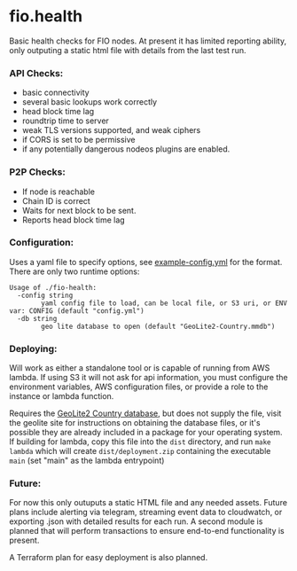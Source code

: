 # fio.health

Basic health checks for FIO nodes. At present it has limited reporting ability, only outputing a static html file
with details from the last test run.

### API Checks:

 - basic connectivity
 - several basic lookups work correctly
 - head block time lag
 - roundtrip time to server
 - weak TLS versions supported, and weak ciphers
 - if CORS is set to be permissive
 - if any potentially dangerous nodeos plugins are enabled.

### P2P Checks:

 - If node is reachable
 - Chain ID is correct
 - Waits for next block to be sent.
 - Reports head block time lag

### Configuration:

Uses a yaml file to specify options, see [example-config.yml](./example-config.yml) for the format.
There are only two runtime options:

```
Usage of ./fio-health:
  -config string
    	yaml config file to load, can be local file, or S3 uri, or ENV var: CONFIG (default "config.yml")
  -db string
    	geo lite database to open (default "GeoLite2-Country.mmdb")
```

### Deploying:

Will work as either a standalone tool or is capable of running from AWS lambda. If using S3 it will not ask for api
information, you must configure the environment variables, AWS configuration files, or provide a role to the instance
or lambda function.

Requires the [GeoLite2 Country database](https://www.maxmind.com/), but does not supply the file, visit the geolite site
for instructions on obtaining the database files, or it's possible they are already included in a package for your
operating system. If building for lambda, copy this file into the `dist` directory, and run `make lambda` which will
create `dist/deployment.zip` containing the executable `main` (set "main" as the lambda entrypoint)

### Future:

For now this only outuputs a static HTML file and any needed assets. Future plans include alerting via telegram, streaming
event data to cloudwatch, or exporting .json with detailed results for each run. A second module is planned that will
perform transactions to ensure end-to-end functionality is present.

A Terraform plan for easy deployment is also planned.

